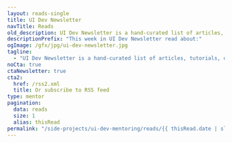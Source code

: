 ```yaml
---
layout: reads-single
title: UI Dev Newsletter
navTitle: Reads
old_description: UI Dev Newsletter is a hand-curated list of articles, tutorials, and tools related to User Interface development delivered to your inbox every two weeks.
descriptionPrefix: "This week in UI Dev Newsletter read about:"
ogImage: /gfx/jpg/ui-dev-newsletter.jpg
tagline:
  - "UI Dev Newsletter is a hand-curated list of articles, tutorials, opinions, and tools related to User Interface development delivered to your inbox every two weeks."
noCta: true
ctaNewsletter: true
cta2:
  href: /rss2.xml
  title: Or subscribe to RSS feed
type: mentor
pagination:
  data: reads
  size: 1
  alias: thisRead
permalink: "/side-projects/ui-dev-mentoring/reads/{{ thisRead.date | slug }}/"
---
```


